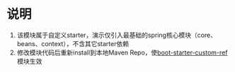 # 说明

1. 该模块属于自定义starter，演示仅引入最基础的spring核心模块（core、beans、context），不含其它starter依赖
2. 修改模块代码后重新install到本地Maven Repo，使[boot-starter-custom-ref](../boot-starter-custom-ref)模块生效
